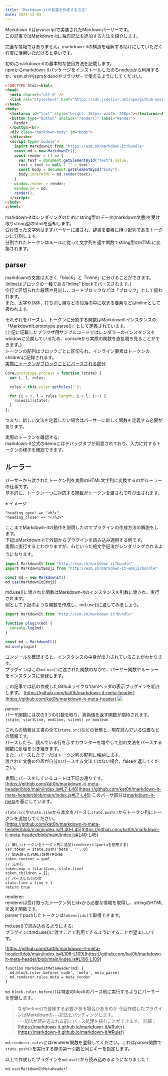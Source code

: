 ```yaml
---
title: "Markdown-itの拡張を作成する方法"
date: 2021-12-03
---
```


Markdown-itはjavascriptで実装されたMardownパーサーです。  
この記事ではMarkdown-itに独自記法を追加する方法を紹介します。  

完全な情報ではありません。markdown-itの構造を理解する助けにしていただく程度に活用いただけると幸いです。

初めにmarkdown-itの基本的な使用方法を記載します。  
npmからmarkdown-itパッケージをインストールしたのちnodejsから利用するか、esm.shやjspmをdenoやブラウザーで使えるようにしてください。  
```html
<!DOCTYPE html><html>
<head>
  <meta charset="utf-8" />
  <link rel="stylesheet" href="https://cdn.jsdelivr.net/npm/github-markdown-css@4.0.0/github-markdown.min.css">
</head>
<body>
  <textarea id="text" style="height: 162px; width: 250px"></textarea><br>
  <button type="button" onclick="render()" label="Render">
    Render
  </button><br>
  <div class="markdown-body" id="body">
  </div><br>
  <script type='module'>
    import MarkdownIt from "https://esm.sh/markdown-it?bundle"
    const md = new MarkdownIt();
    const render = () => {
      var text = document.getElementById("text").value;
      text = text == null ? "" : text;
      const body = document.getElementById("body");
      body.innerHTML = md.render(text);
    }
    window.render = render;
    window.md = md;
    render();
  </script>
</body>
</html>
```

markdown-itはレンダリングのためにstring型のデータ(markdown文書)を受け取りstring型のhtmlを返却します。  
受け取った文字列はまずパーサーに渡され、辞書を要素に持つ配列であるトークンに分割します。  
分割されたトークンはルールに従って文字列を返す関数でstring型のHTMLに変換されます。  

## parser  
markdownの文書は大きく「block」と「inline」に分けることができます。  
(inlineはブロックの一種である"inline" blockでパースされます。)  
空行で区切られた段落や見出し、コードブロックなどは「ブロック」として扱われます。  
また、太字や斜体、打ち消し線などの段落の中に収まる要素などはinlineとして扱われます。  

それぞれをパースし、トークンに分割する関数はMarkdownItインスタンスの「MarkdownIt.prototype.parse()」として定義されています。  
(上記に記載したブラウザ用サンプルコードではレンダラーのインスタンスをwindowに公開しているため、consoleから実際の関数を直接覗き見ることができます。)  
トークンの配列はブロックごとに区切られ、インライン要素はトークンのchildrenに記録されます。  
[実際にトークンがブロックごとにパースされる部分](https://github.com/markdown-it/markdown-it/blob/master/lib/parser_core.js#L45-L53)
```javascript
Core.prototype.process = function (state) {
  var i, l, rules;

  rules = this.ruler.getRules('');

  for (i = 0, l = rules.length; i < l; i++) {
    rules[i](state);
  }
};
```

つまり、新しい文法を定義したい場合はパーサーに新しく関数を定義する必要があります。  

実際のトークンを確認する:  
markdown-it公式のdemoにはデバッグタブが用意されており、入力に対するトークンの様子を確認できます。  

## ルーラー  
パーサーから渡されたトークン列を実際のHTML文字列に変換するのがルーラーの仕事です。  
基本的に、トークン一つに対応する関数がトークンを渡されて呼び出されます。  

※ イメージ  
```
"heading_open" => "<h2>"
"heading_close" => "</h2>"
```

ここまでMarkdown-itの動作を説明したのでプラグインの作成方法の解説をします。  
下記はMarkdown-itで外部からプラグインを読み込み適用する例です。  
実際に実行するとわかりますが、:+1:といった絵文字記法がレンダリングされるようになります。  

```javascript
import MarkdownIt from "http://esm.sh/markdown-it?bundle"
import MarkdownItEmoji from "http://esm.sh/markdown-it-emoji?bundle"

const md = new MarkdownIt()
md.use(MarkdownItEmoji)
```

md.use()に渡された関数はMarkdown-itのインスタンスを引数に渡され、実行されます。  
例として下記のような関数を作成し、md.use()に渡してみましょう。  

```javascript
import MarkdownIt from "http://esm.sh/markdown-it?bundle"

function plugin(md) {
  console.log(md)
}

const md = MarkdownIt()
md.use(plugin)
```

コンソールを確認すると、インスタンスの中身が出力されていることがわかります。  
プラグインはこの`md.use()`に渡された関数のなかで、パーサー関数やルーラーをインスタンスに登録します。  

この記事では私の作成したGithubライクなYamlヘッダの表示プラグインを紹介します。
[https://github.com/kat0h/markdown-it-meta-header](https://github.com/kat0h/markdown-it-meta-header)
![](https://user-images.githubusercontent.com/45391880/141127221-b483acd7-8fad-461f-b943-58a419ff5901.png)

parser:  
パーサ関数には次の3つの引数を取り、真偽値を返す関数が期待されます。  
`(state, startLine, endLine, silent) => boolean`

これらの情報は文書の全て(`state.src`)などの状態と、現在読んでいる位置などの情報です。  
パースしたら、読んでいる行を示すカウンターを増やして別の文法をパースする関数に処理を引き継ぎます。  
また、パースしたでーたはトークン列の配列に格納します。  
渡された文書の位置が自分のパースする文法ではない場合、falseを返してください。  

実際にパースをしているコードは下記の通りです。
[https://github.com/kat0h/markdown-it-meta-header/blob/main/index.js#L7-L46](https://github.com/kat0h/markdown-it-meta-header/blob/main/index.js#L7-L46)
このパーサ部分は[markdown-it-meta](https://github.com/CaliStyle/markdown-it-meta)を基にしています。  

`state.src`や`state.line`から本文をパースし`state.push()`からトークン列にトークンを追加してください。  
[https://github.com/kat0h/markdown-it-meta-header/blob/main/index.js#L40-L45](https://github.com/kat0h/markdown-it-meta-header/blob/main/index.js#L40-L45)
```
// 新しいトークンをトークン列に追加(rendererにはmetaを使用する)
var token = state.push('meta', '', 0)
// 読み取ったYAML(辞書)を記録
token.content = yaml
// 元の行
token.map = [startLine, state.line]
token.children = [];
// パースした行の次
state.line = line + 1
return true
```

renderer:  
rendererは受け取ったトークン列とidxから必要な情報を取得し、stringのHTMLを返す関数です。  
parserでpushしたトークンは`tokens[idx]`で取得できます。


md.use()で読み込めるようにする:  
プラグインはmd.use()に渡すことで利用できるようにすることが望ましいです。  

[https://github.com/kat0h/markdown-it-meta-header/blob/main/index.js#L106-L109](https://github.com/kat0h/markdown-it-meta-header/blob/main/index.js#L106-L109)
```
function MarkdownItMetaHeader(md) {
  md.block.ruler.before('code', 'meta', meta_parse)
  md.renderer.rules.meta = meta_render
}
```

`md.block.ruler.before()`は特定のblockのパース前に実行するようにパーサーを登録します。
> なぜbefore()で登録する必要がある場合があるのか
> 今回作成したプラグインはMarkdownの`---`記法とバッティングします。  
> `---`記法が読み込まれる前にパース処理を挟むことができます。
> 詳細：[https://markdown-it.github.io/markdown-it/#Ruler](https://markdown-it.github.io/markdown-it/#Ruler)

`md.renderer.rules`にはrenderer関数を登録してください。これはparser関数で`state.push()`を実行する際の第一引数と同じキーを指定します。


以上で作成したプラグインを`md.use()`から読み込めるようになりました！
```
md.use(MarkdownItMetaHeader)
```


